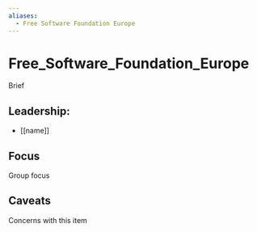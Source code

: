 ```yaml
---
aliases:
  - Free Software Foundation Europe
---
```

# Free_Software_Foundation_Europe 

Brief

## Leadership:

- [[name]]

## Focus

Group focus

## Caveats 

Concerns with this item